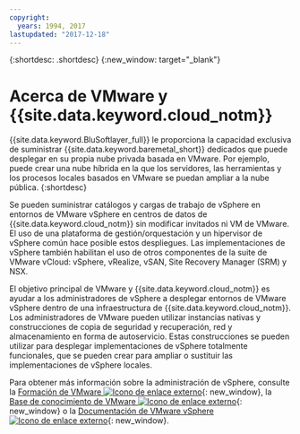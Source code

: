 ```yaml
---
copyright:
  years: 1994, 2017
lastupdated: "2017-12-18"
---
```


{:shortdesc: .shortdesc}
{:new_window: target="_blank"}

# Acerca de VMware y {{site.data.keyword.cloud_notm}}

{{site.data.keyword.BluSoftlayer_full}} le proporciona la capacidad exclusiva de suministrar {{site.data.keyword.baremetal_short}} dedicados que puede desplegar en su propia nube privada basada en VMware. Por ejemplo, puede crear una nube híbrida en la que los servidores, las herramientas y los procesos locales basados en VMware se puedan ampliar a la nube pública.
{:shortdesc}

<!--VMware administrators can quickly realize cost-effective hybrid cloud characteristics by deploying into the IBM enterprise-grade Global Cloud.-->Se pueden suministrar catálogos y cargas de trabajo de vSphere en entornos de VMware vSphere en centros de datos de {{site.data.keyword.cloud_notm}} sin modificar invitados ni VM de VMware. El uso de una plataforma de gestión/orquestación y un hipervisor de vSphere común hace posible estos despliegues. Las implementaciones de vSphere también habilitan el uso de otros componentes de la suite de VMware vCloud: vSphere, vRealize, vSAN, Site Recovery Manager (SRM) y NSX.

El objetivo principal de VMware y {{site.data.keyword.cloud_notm}} es ayudar a los administradores de vSphere a desplegar entornos de VMware vSphere dentro de una infraestructura de {{site.data.keyword.cloud_notm}}. Los administradores de VMware pueden utilizar instancias nativas y construcciones de copia de seguridad y recuperación, red y almacenamiento en forma de autoservicio. Estas construcciones se pueden utilizar para desplegar implementaciones de vSphere totalmente funcionales, que se pueden crear para ampliar o sustituir las implementaciones de vSphere locales.

Para obtener más información sobre la administración de vSphere, consulte la [Formación de VMware ![Icono de enlace externo](../../icons/launch-glyph.svg "Icono de enlace externo")](http://mylearn.vmware.com/mgrreg/index.cfm){: new_window}, la [Base de conocimiento de VMware ![Icono de enlace externo](../../icons/launch-glyph.svg "Icono de enlace externo")](https://kb.vmware.com/){: new_window} o la [Documentación de VMware vSphere ![Icono de enlace externo](../../icons/launch-glyph.svg "Icono de enlace externo")](https://docs.vmware.com/en/VMware-vSphere/index.html){: new_window}.

